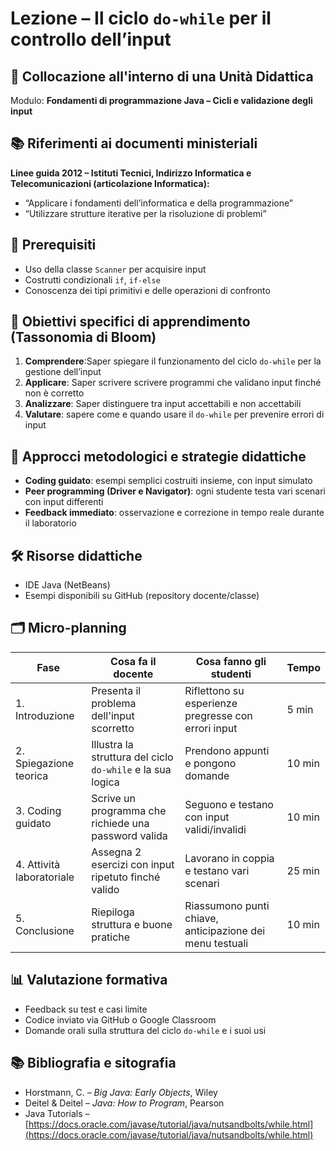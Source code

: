 # Lezione – Il ciclo `do-while` per il controllo dell’input

## 📌 Collocazione all'interno di una Unità Didattica

Modulo: **Fondamenti di programmazione Java – Cicli e validazione degli input**

## 📚 Riferimenti ai documenti ministeriali

**Linee guida 2012 – Istituti Tecnici, Indirizzo Informatica e Telecomunicazioni (articolazione Informatica):**

* “Applicare i fondamenti dell’informatica e della programmazione”
* “Utilizzare strutture iterative per la risoluzione di problemi”

## 🧠 Prerequisiti

* Uso della classe `Scanner` per acquisire input
* Costrutti condizionali `if`, `if-else`
* Conoscenza dei tipi primitivi e delle operazioni di confronto

## 🎯 Obiettivi specifici di apprendimento (Tassonomia di Bloom)

1. **Comprendere**:Saper spiegare il funzionamento del ciclo `do-while` per la gestione dell’input
2. **Applicare**: Saper scrivere scrivere programmi che validano input finché non è corretto
3. **Analizzare**: Saper distinguere tra input accettabili e non accettabili
4. **Valutare**: sapere come  e quando usare il `do-while` per prevenire errori di input

## 🧩 Approcci metodologici e strategie didattiche

* **Coding guidato**: esempi semplici costruiti insieme, con input simulato
* **Peer programming (Driver e Navigator)**: ogni studente testa vari scenari con input differenti
* **Feedback immediato**: osservazione e correzione in tempo reale durante il laboratorio

## 🛠️ Risorse didattiche

* IDE Java (NetBeans)
* Esempi disponibili su GitHub (repository docente/classe)

## 🗂️ Micro-planning

| Fase                      | Cosa fa il docente                                         | Cosa fanno gli studenti                                  | Tempo  |
| ------------------------- | ---------------------------------------------------------- | -------------------------------------------------------- | ------ |
| 1. Introduzione           | Presenta il problema dell'input scorretto                  | Riflettono su esperienze pregresse con errori input      | 5 min  |
| 2. Spiegazione teorica    | Illustra la struttura del ciclo `do-while` e la sua logica | Prendono appunti e pongono domande                       | 10 min |
| 3. Coding guidato         | Scrive un programma che richiede una password valida       | Seguono e testano con input validi/invalidi              | 10 min |
| 4. Attività laboratoriale | Assegna 2 esercizi con input ripetuto finché valido        | Lavorano in coppia e testano vari scenari                | 25 min |
| 5. Conclusione            | Riepiloga struttura e buone pratiche                       | Riassumono punti chiave, anticipazione dei menu testuali | 10 min |

## 📊 Valutazione formativa

* Feedback su test e casi limite
* Codice inviato via GitHub o Google Classroom
* Domande orali sulla struttura del ciclo `do-while` e i suoi usi

## 📚 Bibliografia e sitografia

* Horstmann, C. – *Big Java: Early Objects*, Wiley
* Deitel & Deitel – *Java: How to Program*, Pearson
* Java Tutorials – [https://docs.oracle.com/javase/tutorial/java/nutsandbolts/while.html](https://docs.oracle.com/javase/tutorial/java/nutsandbolts/while.html)

